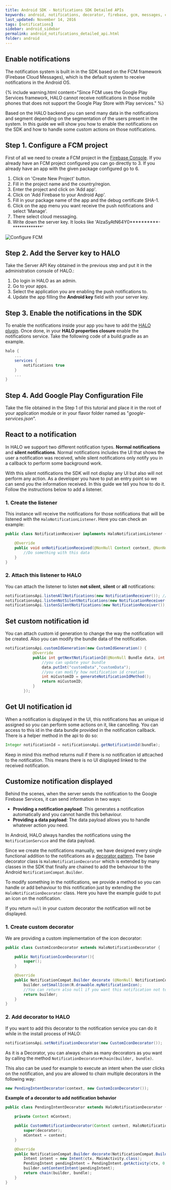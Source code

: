 ```yaml
---
title: Android SDK - Notifications SDK Detailed APIs
keywords: android, notifications, decorator, firebase, gcm, messages, cloud
last_updated: November 14, 2016
tags: [notifications]
sidebar: android_sidebar
permalink: android_notifications_detailed_api.html
folder: android
---
```


## Enable notifications

The notification system is built in in the SDK based on the FCM framework (Firebase Cloud Messages), which is the default system to receive notifications in the Android OS.

{% include warning.html content="Since FCM uses the Google Play Services framework, HALO cannot receive notifications in those mobile phones that does not support the Google Play Store with Play services." %}

Based on the HALO backend you can send many data in the notifications and segment depending on the segmentation of the users present in the system. In this guide we will show you how to enable the notifications on the SDK and how to handle some custom actions on those notifications.

## Step 1. Configure a FCM project

First of all we need to create a FCM project in the [Firebase Console](https://console.developers.google.com). If you already have an FCM project configured you can go directly to 3. If you already have an app with the given package configured go to 6.

1. Click on 'Create New Project' button.
2. Fill in the project name and the country/region.
3. Enter the project and click on 'Add app'.
4. Click on 'Add Firebase to your Android App'.
5. Fill in your package name of the app and the debug certificate SHA-1.
6. Click on the app menu you want receive the push notifications and select 'Manage'.
7. There select cloud messaging.
8. Write down the server key. It looks like 'AIzaSyAtN64Y0**********-*************'

![Configure FCM](./images/fcm-instructions.gif)

## Step 2. Add the Server key to HALO
Take the Server API Key obtained in the previous step and put it in the administration console of HALO.:

1. Do login in HALO as an admin.
2. Go to your apps.
3. Select the application you are enabling the push notifications to.
4. Update the app filling the **Android key** field with your server key.

## Step 3. Enable the notifications in the SDK
To enable the notifications inside your app you have to add the [HALO plugin](/android_core_gradle_plugin_started). Once done, in your **HALO properties closure** enable the notifications service. Take the following code of a build.gradle as an example.

```groovy
halo {
    ...
    services {
        notifications true
    }
    ...
}
```

## Step 4. Add Google Play Configuration File
Take the file obtained in the Step 1 of this tutorial and place it in the root of your application module or in your flavor folder named as "*google-services.json*".

## React to a notification

In HALO we support two different notification types. **Normal notifications** and **silent notifications**. Normal notifications includes the UI that shows the user a notification was received, while silent notifications only notify you in a callback to perform some background work.

With this silent notifications the SDK will not display any UI but also will not perform any action. As a developer you have to put an entry point so we can send you the information received. In this guide we tell you how to do it. Follow the instructions below to add a listener.

### 1. Create the listener
This instance will receive the notifications for those notifications that will be listened with the ```HaloNotificationListener```. Here you can check an example:

```java
public class NotificationReceiver implements HaloNotificationListener {

    @Override
    public void onNotificationReceived(@NonNull Context context, @NonNull String from, @NonNull Bundle data, @Nullable Bundle extra){
        //Do something with this data
    }
}
```

### 2. Attach this listener to HALO
You can attach the listener to listen **not silent**, **silent** or **all** notifications:

```java
notificationsApi.listenAllNotifications(new NotificationReceiver()); // All
notificationsApi.listenNotSilentNotifications(new NotificationReceiver()); //Not silent
notificationsApi.listenSilentNotifications(new NotificationReceiver()); //Silent
```

## Set custom notification id 
You can attach custom id generation to change the way the notification will be created. Also you can modify the bundle data of the notification.

```java
notificationsApi.customIdGeneration(new CustomIdGeneration() {
            @Override
            public int getNextNotificationId(@NonNull Bundle data, int currentId) {
                //you can update your bundle
                data.putInt("customData","customData");
                //you can modify how notification id creation
                int miCustomID = generateNotificationIdMethod();
                return miCustomID;
            }
        });
```


## Get UI notification id
When a notification is displayed in the UI, this notifications has an unique id assigned so you can perform some actions on it, like cancelling. You can access to this id in the data bundle provided in the notification callback. There is a helper method in the api to do so:

```java
Integer notificationId = notificationsApi.getNotificationId(bundle);
```

Keep in mind this method returns null if there is no notification id attcached to the notification. This means there is no UI displayed linked to the received notification.

## Customize notification displayed

Behind the scenes, when the server sends the notification to the Google Firebase Services, it can send information in two ways:

* __Providing a notification payload__: This generates a notification automatically and you cannot handle this behaviour.
* __Providing a data payload__: The data payload allows you to handle whatever action you need.

In Android, HALO always handles the notifications using the ```NotificationService``` and the data payload.

Since we create the notifications manually, we have designed every single functional addition to the notifications as a [decorator pattern](https://en.wikipedia.org/wiki/Decorator_pattern). The base decorator class is ```HaloNotificationDecorator``` which is extended by many classes in the SDK that finally are chained to add the behaviour to the Android ```NotificationCompat.Builder```.

To modify something in the notifications, we provide a method so you can handle or add behaviour to this notification just by extending the ```HaloNotificationDecorator``` class. Here you have the example guide to put an icon on the notification.

If you return ```null``` in your custom decorator the notification will not be displayed.

### 1. Create custom decorator
We are providing a custom implementation of the icon decorator:

```java
public class CustomIconDecorator extends HaloNotificationDecorator {

    public NotificationIconDecorator(){
        super();
    }

    @Override
    public NotificationCompat.Builder decorate (@NonNull NotificationCompat.Builder builder, @NonNull Bundle bundle) {
        builder.setSmallIcon(R.drawable.myNotificationIcon);
        //You can return also null if you want this notification not to appear
        return builder;
    }
}
```

### 2. Add decorator to HALO
If you want to add this decorator to the notification service you can do it while in the install process of HALO:

```java
notificationsApi.setNotificationDecorator(new CustomIconDecorator());
```

As it is a Decorator, you can always chain as many decorators as you want by calling the method ```NotificationDecorator#chain(builder, bundle)```.

This also can be used for example to execute an intent when the user clicks on the notification, and you are allowed to chain multiple decorators in the following way:

```java
new PendingIntentDecorator(context, new CustomIconDecorator());
```

**Example of a decorator to add notification behavior**

```java
public class PendingIntentDecorator extends HaloNotificationDecorator {

    private Context mContext;

    public CustomNotificationDecorator(Context context, HaloNotificationDecorator decorator) {
        super(decorator);
        mContext = context;
    }

    @Override
    public NotificationCompat.Builder decorate(NotificationCompat.Builder builder, Bundle bundle) {
        Intent intent = new Intent(ctx, MainActivity.class);
        PendingIntent pendingIntent = PendingIntent.getActivity(ctx, 0, intent, 0);
        builder.setContentIntent(pendingIntent);
        return chain(builder, bundle);
    }
}
```